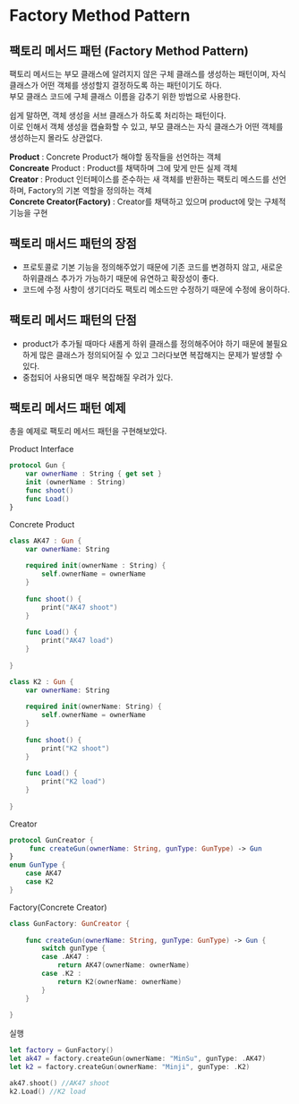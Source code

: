 # Factory Method Pattern

## 팩토리 메서드 패턴 (Factory Method Pattern)
 팩토리 메서드는 부모 클래스에 알려지지 않은 구체 클래스를 생성하는 패턴이며, 자식클래스가 어떤 객체를 생성할지 결정하도록 하는 패턴이기도 하다.   
부모 클래스 코드에 구체 클래스 이름을 감추기 위한 방법으로 사용한다.   
   
쉽게 말하면, 객체 생성을 서브 클래스가 하도록 처리하는 패턴이다.   
이로 인해서 객체 생성을 캡슐화할 수 있고, 부모 클래스는 자식 클래스가 어떤 객체를 생성하는지 몰라도 상관없다.   
   
**Product** : Concrete Product가 해야할 동작들을 선언하는 객체   
**Concreate** Product : Product를 채택하며 그에 맞게 만든 실제 객체   
**Creator** : Product 인터페이스를 준수하는 새 객체를 반환하는 팩토리 메스드를 선언하며, Factory의 기본 역할을 정의하는 객체   
**Concrete Creator(Factory)** : Creator를 채택하고 있으며 product에 맞는 구체적 기능을 구현   
   
## 팩토리 매서드 패턴의 장점
- 프로토콜로 기본 기능을 정의해주었기 때문에 기존 코드를 변경하지 않고, 새로운 하위클래스 추가가 가능하기 때문에 유연하고 확장성이 좋다.
- 코드에 수정 사항이 생기더라도 팩토리 메소드만 수정하기 때문에 수정에 용이하다.
   
## 팩토리 메서드 패턴의 단점
- product가 추가될 때마다 새롭게 하위 클래스를 정의해주어야 하기 때문에 불필요하게 많은 클래스가 정의되어질 수 있고 그러다보면 복잡해지는 문제가 발생할 수 있다.
- 중첩되어 사용되면 매우 복잡해질 우려가 있다.
   
## 팩토리 메서드 패턴 예제
총을 예제로 팩토리 메서드 패턴을 구현해보았다.
   
Product Interface
``` swift
protocol Gun {
    var ownerName : String { get set }
    init (ownerName : String)
    func shoot()
    func Load()
}
```
   
Concrete Product
``` swift
class AK47 : Gun {
    var ownerName: String
    
    required init(ownerName : String) {
        self.ownerName = ownerName
    }
    
    func shoot() {
        print("AK47 shoot")
    }
    
    func Load() {
        print("AK47 load")
    }
    
}

class K2 : Gun {
    var ownerName: String
    
    required init(ownerName: String) {
        self.ownerName = ownerName
    }
    
    func shoot() {
        print("K2 shoot")
    }
    
    func Load() {
        print("K2 load")
    }
    
}
```
   
Creator
``` swift
protocol GunCreator {
     func createGun(ownerName: String, gunType: GunType) -> Gun
}
enum GunType {
    case AK47
    case K2
}
```

Factory(Concrete Creator)
``` swift
class GunFactory: GunCreator {
    
    func createGun(ownerName: String, gunType: GunType) -> Gun {
        switch gunType {
        case .AK47 :
            return AK47(ownerName: ownerName)
        case .K2 :
            return K2(ownerName: ownerName)
        }
    }
    
}
```

실행
``` swift
let factory = GunFactory()
let ak47 = factory.createGun(ownerName: "MinSu", gunType: .AK47)
let k2 = factory.createGun(ownerName: "Minji", gunType: .K2)

ak47.shoot() //AK47 shoot
k2.Load() //K2 load
```
